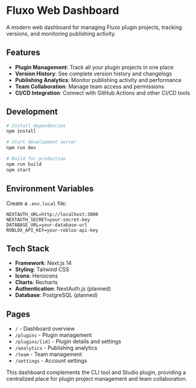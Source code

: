 # Fluxo Web Dashboard

A modern web dashboard for managing Fluxo plugin projects, tracking versions, and monitoring publishing activity.

## Features

- **Plugin Management**: Track all your plugin projects in one place
- **Version History**: See complete version history and changelogs
- **Publishing Analytics**: Monitor publishing activity and performance
- **Team Collaboration**: Manage team access and permissions
- **CI/CD Integration**: Connect with GitHub Actions and other CI/CD tools

## Development

```bash
# Install dependencies
npm install

# Start development server
npm run dev

# Build for production
npm run build
npm start
```

## Environment Variables

Create a `.env.local` file:

```
NEXTAUTH_URL=http://localhost:3000
NEXTAUTH_SECRET=your-secret-key
DATABASE_URL=your-database-url
ROBLOX_API_KEY=your-roblox-api-key
```

## Tech Stack

- **Framework**: Next.js 14
- **Styling**: Tailwind CSS
- **Icons**: Heroicons
- **Charts**: Recharts
- **Authentication**: NextAuth.js (planned)
- **Database**: PostgreSQL (planned)

## Pages

- `/` - Dashboard overview
- `/plugins` - Plugin management
- `/plugins/[id]` - Plugin details and settings
- `/analytics` - Publishing analytics
- `/team` - Team management
- `/settings` - Account settings

This dashboard complements the CLI tool and Studio plugin, providing a centralized place for plugin project management and team collaboration.
